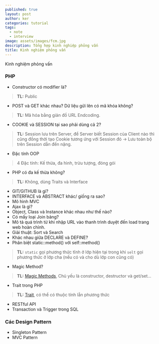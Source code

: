 ```yaml
---
published: true
layout: post
author: ker
categories: tutorial
tags:
  - note
  - interview
image: assets/images/fcm.jpg
description: Tổng hợp kinh nghiệp phỏng vấn
title: Kinh nghiệm phỏng vấn
---
```

Kinh nghiệm phỏng vấn
### PHP
- Constructor có modifier là? 
> **TL:** Public
- POST và GET khác nhau? Dữ liệu gửi lên có mã khóa không?
> **TL:** Mã hóa bằng giản đồ URL Endcoding.
- COOKIE và SESSION tại sao phải dùng cả 2?
> **TL:** Session lưu trên Server, để Server biết Session của Client nào thì cũng đồng thời tạo Cookie tương ứng với Session đó -> Lưu toàn bộ trên Session dẫn đến nặng.

- Đặc tính OOP
> 4 Đặc tính: Kế thừa, đa hình, trừu tượng, đóng gói
- PHP có đa kế thừa không? 
> **TL:** Không, dùng Traits và Interface
- GIT/GITHUB là gì?
- INTERFACE và ABSTRACT khác/ giống ra sao?
- Mô hình MVC
- Ajax là gì?
- Object, Class và Instance khác nhau như thế nào?
- Có mấy loại Join bảng?
- Mô tả quá trình từ khi nhập URL vào thanh trình duyệt đến load trang web hoàn chỉnh.
- Giải thuật: Sort và Search
- Khác nhau giữa DECLARE và DEFINE?
- Phân biệt static::method() với self::method()
> **TL:** `static` gọi phương thức tĩnh ở lớp hiện tại trong khi `selt` gọi phương thức ở lớp cha (nếu có và cho dù lớp con cũng có)
- Magic Method? 
> **TL:** [Magic Methods](https://dzone.com/articles/9-magic-methods-php-0), Chủ yếu là constructor, destructor và get/set...
- Trait trong PHP
> **TL:** [Trait](https://viblo.asia/p/lap-trinh-huong-doi-tuong-voi-php-va-nhung-dieu-can-biet-phan-2-Eb85oXq0K2G), có thể có thuộc tính lẫn phương thức
- RESTful API
- Transaction và Trigger trong SQL
### Các Design Pattern
- Singleton Pattern
- MVC Pattern
